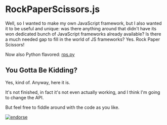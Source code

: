 RockPaperScissors.js
====================

Well, so I wanted to make my own JavaScript framework, but I also wanted it to be useful and unique: was there anything around that didn't have its won dedicated bunch of JavaScript frameworks already available? Is there a much needed gap to fill in the world of JS frameworks? Yes. Rock Paper Scissors!

Now also Python flavored: [rps.py](https://github.com/nofatclips/rps.py)

You Gotta Be Kidding?
---------------------

Yes, kind of. Anyway, here it is.

It's not finished, in fact it's not even actually working, and I think I'm going to change the API.

But feel free to fiddle around with the code as you like.

[![endorse](https://api.coderwall.com/nofatclips/endorsecount.png)](https://coderwall.com/nofatclips)
